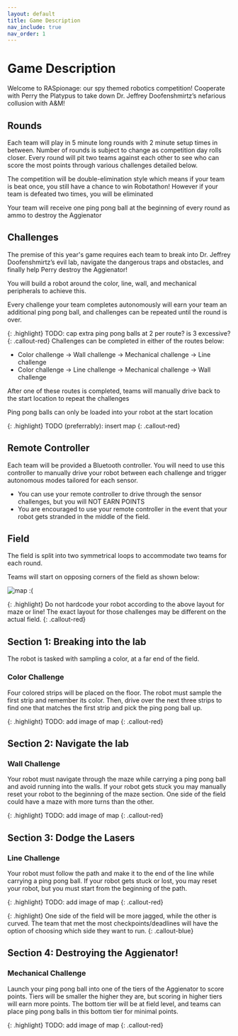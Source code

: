 ```yaml
---
layout: default
title: Game Description
nav_include: true
nav_order: 1
---
```


# Game Description

Welcome to RASpionage: our spy themed robotics competition! Cooperate with Perry the Platypus to take down Dr. Jeffrey Doofenshmirtz’s nefarious collusion with A&M!

## Rounds
Each team will play in 5 minute long rounds with 2 minute setup times in between. Number of rounds is subject to change as competition day rolls closer. Every round will pit two teams against each other to see who can score the most points through various challenges detailed below.

The competition will be double-elimination style which means if your team is beat once, you still have a chance to win Robotathon! However if your team is defeated two times, you will be eliminated

Your team will receive one ping pong ball at the beginning of every round as ammo to destroy the Aggienator

## Challenges
The premise of this year's game requires each team to break into Dr. Jeffrey Doofenshmirtz’s evil lab, navigate the dangerous traps and obstacles, and finally help Perry destroy the Aggienator! 

You will build a robot around the color, line, wall, and mechanical peripherals to achieve this.

Every challenge your team completes autonomously will earn your team an additional ping pong ball, and challenges can be repeated until the round is over. 

{: .highlight}
TODO: cap extra ping pong balls at 2 per route? is 3 excessive?
{: .callout-red}
Challenges can be completed in either of the routes below:
* Color challenge -> Wall challenge -> Mechanical challenge -> Line challenge
* Color challenge -> Line challenge -> Mechanical challenge -> Wall challenge

After one of these routes is completed, teams will manually drive back to the start location to repeat the challenges

Ping pong balls can only be loaded into your robot at the start location

{: .highlight}
TODO (preferrably): insert map
{: .callout-red}

## Remote Controller
Each team will be provided a Bluetooth controller. You will need to use this controller to manually drive your robot between each challenge and trigger autonomous modes tailored for each sensor.
* You can use your remote controller to drive through the sensor challenges, but you will NOT EARN POINTS
* You are encouraged to use your remote controller in the event that your robot gets stranded in the middle of the field.

## Field
The field is split into two symmetrical loops to accommodate two teams for each round.

Teams will start on opposing corners of the field as shown below:

<img src="{{ '/_assets/images/replace_this_map_with_better_one.png' | prepend: site.baseurl }}" alt="map :(">

{: .highlight}
Do not hardcode your robot according to the above layout for maze or line! The exact layout for those challenges may be different on the actual field.
{: .callout-red}

## Section 1: Breaking into the lab

The robot is tasked with sampling a color, at a far end of the field. 

### Color Challenge
Four colored strips will be placed on the floor. The robot must sample the first strip and remember its color.
Then, drive over the next three strips to find one that matches the first strip and pick the ping pong ball up.


{: .highlight}
TODO: add image of map
{: .callout-red}

## Section 2: Navigate the lab

### Wall Challenge
Your robot must navigate through the maze while carrying a ping pong ball and avoid running into the walls.
If your robot gets stuck you may manually reset your robot to the beginning of the maze section.
One side of the field could have a maze with more turns than the other. 

{: .highlight}
TODO: add image of map
{: .callout-red}

## Section 3: Dodge the Lasers

### Line Challenge
Your robot must follow the path and make it to the end of the line while carrying a ping pong ball.
If your robot gets stuck or lost, you may reset your robot, but you must start from the beginning of the path.

{: .highlight}
TODO: add image of map
{: .callout-red}

{: .highlight}
One side of the field will be more jagged, while the other is curved. The team that met the most checkpoints/deadlines will have the option of choosing which side they want to run.
{: .callout-blue}

## Section 4: Destroying the Aggienator!

### Mechanical Challenge
Launch your ping pong ball into one of the tiers of the Aggienator to score points.
Tiers will be smaller the higher they are, but scoring in higher tiers will earn more points.
The bottom tier will be at field level, and teams can place ping pong balls in this bottom tier for minimal points.

{: .highlight}
TODO: add image of map
{: .callout-red}
